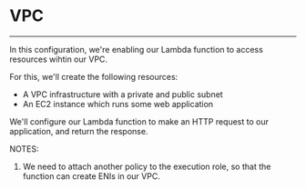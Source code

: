 # VPC
---

In this configuration, we're enabling our Lambda function to access resources wihtin our VPC.

For this, we'll create the following resources:
* A VPC infrastructure with a private and public subnet
* An EC2 instance which runs some web application

We'll configure our Lambda function to make an HTTP request to our application, and return the response.

NOTES:
1. We need to attach another policy to the execution role, so that the function can create 
ENIs in our VPC.
